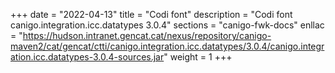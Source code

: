+++
date        = "2022-04-13"
title       = "Codi font"
description = "Codi font canigo.integration.icc.datatypes 3.0.4"
sections    = "canigo-fwk-docs"
enllac		= "https://hudson.intranet.gencat.cat/nexus/repository/canigo-maven2/cat/gencat/ctti/canigo.integration.icc.datatypes/3.0.4/canigo.integration.icc.datatypes-3.0.4-sources.jar"
weight		= 1
+++
